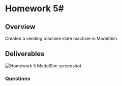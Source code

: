 # Homework 5#

## Overview ##

Created a vending machine state machine in ModelSim

## Deliverables ##

![Homework 5 ModelSim screenshot](/hw-5.png)

### Questions ###